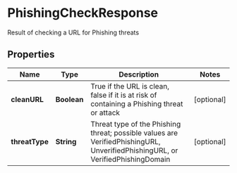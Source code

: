 

# PhishingCheckResponse

Result of checking a URL for Phishing threats
## Properties

Name | Type | Description | Notes
------------ | ------------- | ------------- | -------------
**cleanURL** | **Boolean** | True if the URL is clean, false if it is at risk of containing a Phishing threat or attack |  [optional]
**threatType** | **String** | Threat type of the Phishing threat; possible values are VerifiedPhishingURL, UnverifiedPhishingURL, or VerifiedPhishingDomain |  [optional]



